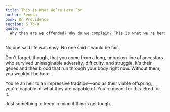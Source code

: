 ```yaml
---
title: This Is What We’re Here For
author: Seneca
book: On Providence
section: 5.7b-8
quote: >
  Why then are we offended? Why do we complain? This is what we're here for.
---
```


No one said life was easy. No one said it would be fair.

Don't forget, though, that you come from a long, unbroken line of ancestors who survived unimaginable adversity, difficulty, and struggle. It's their genes and their blood that run through your body right now. Without them, you wouldn't be here.

You're an heir to an impressive tradition—and as their viable offspring, you're capable of what they are capable of. You're meant for this. Bred for it.

Just something to keep in mind if things get tough.
